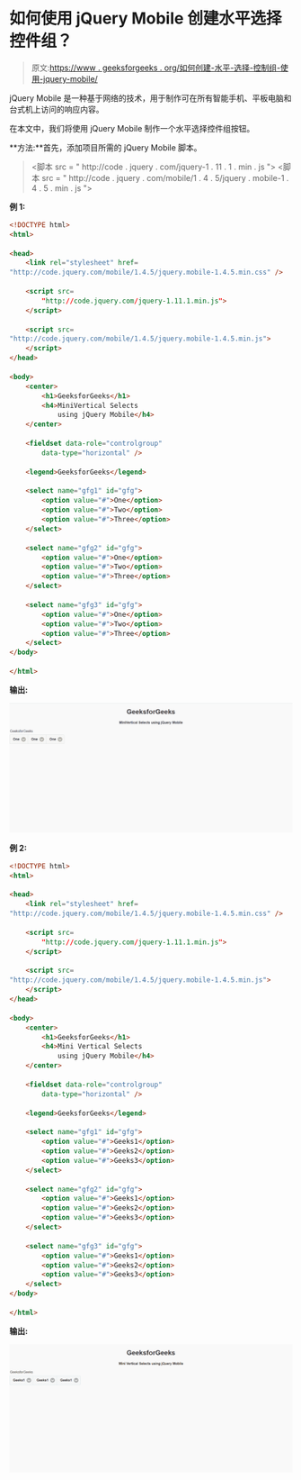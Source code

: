 # 如何使用 jQuery Mobile 创建水平选择控件组？

> 原文:[https://www . geeksforgeeks . org/如何创建-水平-选择-控制组-使用-jquery-mobile/](https://www.geeksforgeeks.org/how-to-create-horizontal-selects-controlgroups-using-jquery-mobile/)

jQuery Mobile 是一种基于网络的技术，用于制作可在所有智能手机、平板电脑和台式机上访问的响应内容。

在本文中，我们将使用 jQuery Mobile 制作一个水平选择控件组按钮。

**方法:**首先，添加项目所需的 jQuery Mobile 脚本。

> <link rel="”stylesheet”" href="”http://code.jquery.com/mobile/1.4.5/jquery.mobile-1.4.5.min.css”">
> <脚本 src = " http://code . jquery . com/jquery-1 . 11 . 1 . min . js "></脚本>
> <脚本 src = " http://code . jquery . com/mobile/1 . 4 . 5/jquery . mobile-1 . 4 . 5 . min . js "></脚本>

**例 1:**

```html
<!DOCTYPE html>
<html>

<head>
    <link rel="stylesheet" href=
"http://code.jquery.com/mobile/1.4.5/jquery.mobile-1.4.5.min.css" />

    <script src=
        "http://code.jquery.com/jquery-1.11.1.min.js">
    </script>

    <script src=
"http://code.jquery.com/mobile/1.4.5/jquery.mobile-1.4.5.min.js">
    </script>
</head>

<body>
    <center>
        <h1>GeeksforGeeks</h1>
        <h4>MiniVertical Selects
            using jQuery Mobile</h4>
    </center>

    <fieldset data-role="controlgroup" 
        data-type="horizontal" />

    <legend>GeeksforGeeks</legend>

    <select name="gfg1" id="gfg">
        <option value="#">One</option>
        <option value="#">Two</option>
        <option value="#">Three</option>
    </select>

    <select name="gfg2" id="gfg">
        <option value="#">One</option>
        <option value="#">Two</option>
        <option value="#">Three</option>
    </select>

    <select name="gfg3" id="gfg">
        <option value="#">One</option>
        <option value="#">Two</option>
        <option value="#">Three</option>
    </select>
</body>

</html>
```

**输出:**

![](img/330e746e2d4dd5601d017e7d39a007dd.png)

**例 2:**

```html
<!DOCTYPE html>
<html>

<head>
    <link rel="stylesheet" href=
"http://code.jquery.com/mobile/1.4.5/jquery.mobile-1.4.5.min.css" />

    <script src=
        "http://code.jquery.com/jquery-1.11.1.min.js">
    </script>

    <script src=
"http://code.jquery.com/mobile/1.4.5/jquery.mobile-1.4.5.min.js">
    </script>
</head>

<body>
    <center>
        <h1>GeeksforGeeks</h1>
        <h4>Mini Vertical Selects
            using jQuery Mobile</h4>
    </center>

    <fieldset data-role="controlgroup" 
        data-type="horizontal" />

    <legend>GeeksforGeeks</legend>

    <select name="gfg1" id="gfg">
        <option value="#">Geeks1</option>
        <option value="#">Geeks2</option>
        <option value="#">Geeks3</option>
    </select>

    <select name="gfg2" id="gfg">
        <option value="#">Geeks1</option>
        <option value="#">Geeks2</option>
        <option value="#">Geeks3</option>
    </select>

    <select name="gfg3" id="gfg">
        <option value="#">Geeks1</option>
        <option value="#">Geeks2</option>
        <option value="#">Geeks3</option>
    </select>
</body>

</html>
```

**输出:**

![](img/ac19924ff6b06792645c8d956a26bdab.png)
